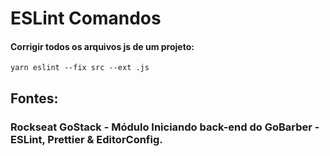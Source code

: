 # ESLint Comandos

#### Corrigir todos os arquivos js de um projeto:
```
yarn eslint --fix src --ext .js
```

## Fontes: 
### Rockseat GoStack - Módulo Iniciando back-end do GoBarber - ESLint, Prettier & EditorConfig. 